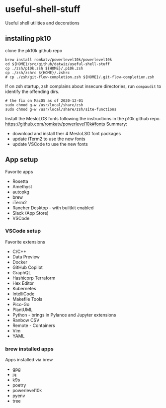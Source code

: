 # useful-shell-stuff
Useful shell utilities and decorations

## installing pk10  
clone the pk10k github repo
```
brew install romkatv/powerlevel10k/powerlevel10k
cd ${HOME}/src/github/datwiz/useful-shell-stuff
cp ./zsh/p10k.zsh ${HOME}/.p10k.zsh
cp ./zsh/zshrc ${HOME}/.zshrc
# cp ./zsh/git-flow-completion.zsh ${HOME}/.git-flow-completion.zsh
```

If on zsh startup, zsh complains about insecure directories, run `compaudit` to identify the
offending dirs.
```
# the fix on MacOS as of 2020-12-01
sudo chmod g-w /usr/local/share/zsh
sudo chmod g-w /usr/local/share/zsh/site-functions
```

Install the MesloLGS fonts following the instructions in the p10k github repo.  https://github.com/romkatv/powerlevel10k#fonts
Summary:
* download and install ther 4 MesloLSG font packages
* update iTerm2 to use the new fonts
* update VSCode to use the new fonts

## App setup
Favorite apps
- Rosetta
- Amethyst
- autopkg
- brew
- iTerm2
- Rancher Desktop - with builtkit enabled
- Slack (App Store)
- VSCode


### VSCode setup
Favorite extensions
- C/C++
- Data Preview
- Docker
- GitHub Copilot
- GraphQL
- Hashicorp Terraform
- Hex Editor
- Kubernetes
- IntelliCode
- Makefile Tools
- Pico-Go
- PlantUML
- Python - brings in Pylance and Jupyter extensions
- Ranbow CSV
- Remote - Containers
- Vim
- YAML

### brew installed apps
Apps installed via brew
- gpg
- jq
- k9s
- poetry
- powerlevel10k
- pyenv
- tree
